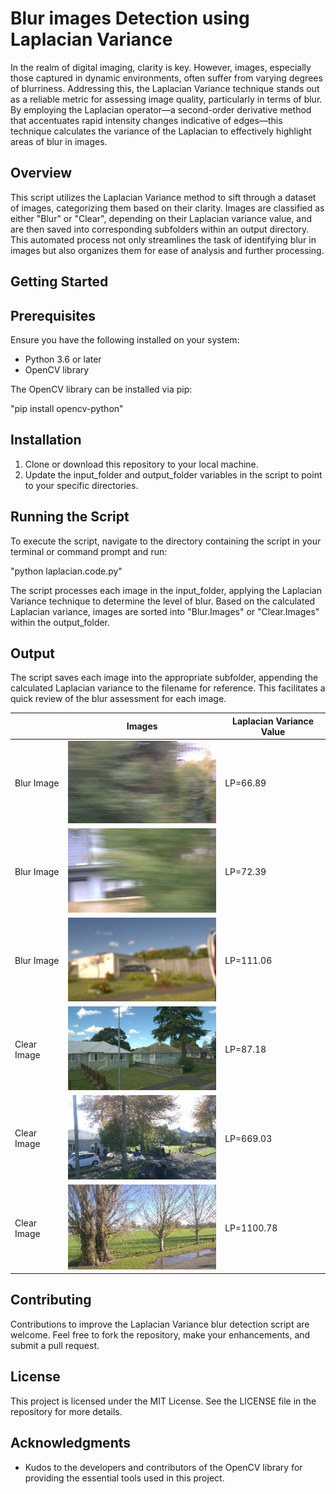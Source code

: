 # Blur images Detection using Laplacian Variance

In the realm of digital imaging, clarity is key. However, images, especially those captured in dynamic environments, often suffer from varying degrees of blurriness. Addressing this, the Laplacian Variance technique stands out as a reliable metric for assessing image quality, particularly in terms of blur. By employing the Laplacian operator—a second-order derivative method that accentuates rapid intensity changes indicative of edges—this technique calculates the variance of the Laplacian to effectively highlight areas of blur in images.

## Overview

This script utilizes the Laplacian Variance method to sift through a dataset of images, categorizing them based on their clarity. Images are classified as either "Blur" or "Clear", depending on their Laplacian variance value, and are then saved into corresponding subfolders within an output directory. This automated process not only streamlines the task of identifying blur in images but also organizes them for ease of analysis and further processing.

## Getting Started

## Prerequisites

Ensure you have the following installed on your system:

- Python 3.6 or later
- OpenCV library

The OpenCV library can be installed via pip:

"pip install opencv-python"

## Installation

1. Clone or download this repository to your local machine.
2. Update the input_folder and output_folder variables in the script to point to your specific directories.

## Running the Script

To execute the script, navigate to the directory containing the script in your terminal or command prompt and run:

"python laplacian.code.py"

The script processes each image in the input_folder, applying the Laplacian Variance technique to determine the level of blur. Based on the calculated Laplacian variance, images are sorted into "Blur.Images" or "Clear.Images" within the output_folder.

## Output

The script saves each image into the appropriate subfolder, appending the calculated Laplacian variance to the filename for reference. This facilitates a quick review of the blur assessment for each image.

|           |Images                    |Laplacian Variance Value|
|-----------|--------------------------|------------------------|
|Blur Image |![1](https://github.com/Sami3610/BioVison/blob/main/Filters/Images/B1.jpg)|LP=66.89|
|Blur Image |![2](https://github.com/Sami3610/BioVison/blob/main/Filters/Images/B2.jpg) |LP=72.39|
|Blur Image |![3](https://github.com/Sami3610/BioVison/blob/main/Filters/Images/B3.jpg)|LP=111.06|
|Clear Image|![4](https://github.com/Sami3610/BioVison/blob/main/Filters/Images/B4.jpg) |LP=87.18 |
|Clear Image|![5](https://github.com/Sami3610/BioVison/blob/main/Filters/Images/B5.jpg)|LP=669.03|
|Clear Image|![6](https://github.com/Sami3610/BioVison/blob/main/Filters/Images/B6.jpg)|LP=1100.78|

## Contributing

Contributions to improve the Laplacian Variance blur detection script are welcome. Feel free to fork the repository, make your enhancements, and submit a pull request.

## License

This project is licensed under the MIT License. See the LICENSE file in the repository for more details.

## Acknowledgments

- Kudos to the developers and contributors of the OpenCV library for providing the essential tools used in this project.